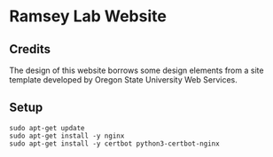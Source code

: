 # Ramsey Lab Website

## Credits
The design of this website borrows some design elements from a site template developed by
Oregon State University Web Services. 


## Setup

```
sudo apt-get update
sudo apt-get install -y nginx
sudo apt-get install -y certbot python3-certbot-nginx
```


